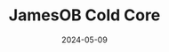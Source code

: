 ---
title: JamesOB Cold Core
appId: coldcore
authors:
- danny
released: 2020-12-12
discontinued: 
updated: 2024-01-10
version: 
provider: JamesOB
providerWebsite: 
website: 
repository: https://github.com/jamesob/coldcore
issue: 
icon: 
bugbounty: 
meta: ok
verdict: wip
date: 2024-05-09
reviewArchive:
twitter: 
social:
features:
---